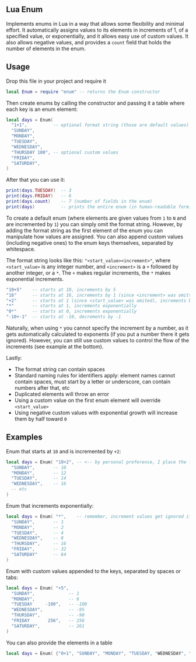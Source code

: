 ## Lua Enum
Implements enums in Lua in a way that allows some flexibility and minimal effort. It automatically assigns values to its elements in increments of 1, of a specified value, or exponentially, and it allows easy use of custom values. It also allows negative values, and provides a `count` field that holds the number of elements in the enum.

## Usage
Drop this file in your project and require it
```lua
local Enum = require "enum" -- returns the Enum constructor
```
Then create enums by calling the constructor and passing it a table where each key is an enum element:
```lua
local days = Enum( 
  "1+1",          -- optional format string (those are default values)
  "SUNDAY", 
  "MONDAY",
  "TUESDAY",
  "WEDNESDAY",
  "THURSDAY 100", -- optional custom values
  "FRIDAY",
  "SATURDAY",
)
```

After that you can use it:
```lua
print(days.TUESDAY)  -- 3
print(days.FRIDAY)   -- 6
print(days.count)    -- 7 (number of fields in the enum)
print(days)          -- prints the entire enum (in human-readable form)
```

To create a default enum (where elements are given values from `1` to `N` and are incremented by `1`) you can simply omit the format string. However, by adding the format string as the first element of the enum you can manipulate how values are assigned. You can also append custom values (including negative ones) to the enum keys themselves, separated by whitespace.

The format string looks like this: `"<start_value><increment>"`, where `<start_value>` is any integer number, and `<increment>` is a `+` followed by another integer, or a `*`. The `+` makes regular increments, the `*` makes exponential increments.
```lua
"10+5"    -- starts at 10, increments by 5
"16"      -- starts at 16, increments by 1 (since <increment> was omitted)
"+2"      -- starts at 1 (since <start_value> was omited), increments by 2
"*"       -- starts at 1, increments exponentially
"0*"      -- starts at 0, increments exponentially
"-10+-1"  -- starts at -10, decrements by -1
```
Naturally, when using `*` you cannot specify the increment by a number, as it gets automatically calculated to exponents (if you put a number there it gets ignored). However, you can still use custom values to control the flow of the increments (see example at the bottom).

Lastly:
- The format string can contain spaces
- Standard naming rules for identifiers apply: element names cannot contain spaces, must start by a letter or underscore, can contain numbers after that, etc
- Duplicated elements will throw an error
- Using a custom value on the first enum element will override `<start_value>`
- Using negative custom values with exponential growth will increase them by half toward `0`

## Examples
Enum that starts at `10` and is incremented by `+2`:
```lua
local days = Enum( "10+2", -- <-- by personal preference, I place the format here, instead of in the next line
  "SUNDAY",       -- 10
  "MONDAY",       -- 12
  "TUESDAY",      -- 14
  "WEDNESDAY",    -- 16
  -- etc
)
```
Enum that increments exponentially:
```lua
local days = Enum( "*",    -- remember, increment values get ignored if included along with `*`
  "SUNDAY",       -- 1
  "MONDAY",       -- 2
  "TUESDAY",      -- 4
  "WEDNESDAY",    -- 8
  "THURSDAY",     -- 16
  "FRIDAY",       -- 32
  "SATURDAY"      -- 64
)
```
Enum with custom values appended to the keys, separated by spaces or tabs:
```lua
local days = Enum( "+5",
  "SUNDAY",             -- 1
  "MONDAY",             -- 6
  "TUESDAY     -100",   -- -100
  "WEDNESDAY",          -- -95
  "THURSDAY",           -- -90
  "FRIDAY       256",   -- 256
  "SATURDAY",           -- 261
)
```
You can also provide the elements in a table
```lua
local days = Enum( {"0+1", "SUNDAY", "MONDAY", "TUESDAY, "WEDNESDAY", "THURSDAY", "FRIDAY", "SATURDAY"} )
```
